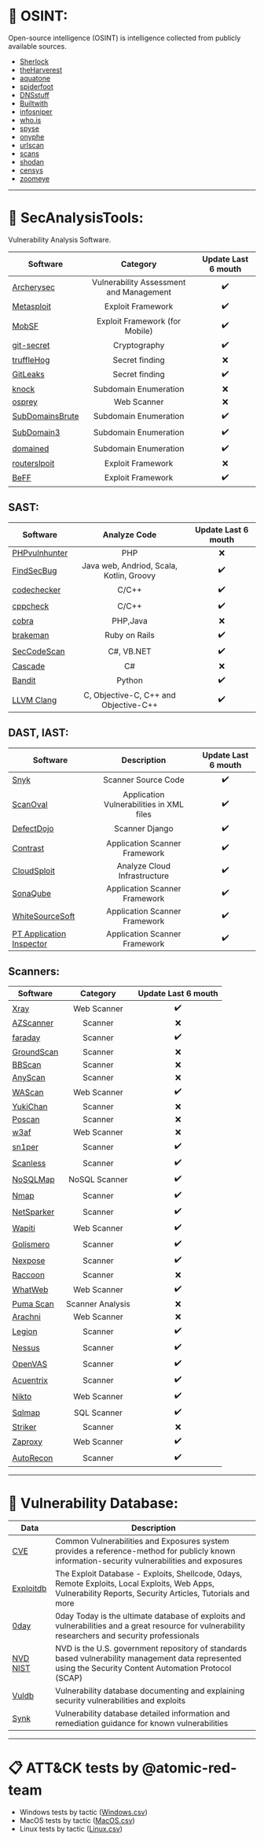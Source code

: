 # :telescope: OSINT:
Open-source intelligence (OSINT) is intelligence collected from publicly available sources. 
* [Sherlock](https://github.com/sherlock-project/sherlock)
* [theHarverest](https://github.com/laramies/theHarvester)
* [aquatone](https://github.com/michenriksen/aquatone)
* [spiderfoot](https://github.com/smicallef/spiderfoot)
* [DNSstuff](https://www.dnsstuff.com)
* [Builtwith](https://builtwith.com/)
* [infosniper](https://www.infosniper.net/)
* [who.is](https://who.is/)
* [spyse](https://spyse.com/search/as)
* [onyphe](https://www.onyphe.io/)
* [urlscan](https://urlscan.io/)
* [scans](https://scans.io/)
* [shodan](https://www.shodan.io/)
* [censys](https://censys.io/)
* [zoomeye](https://www.zoomeye.org/)
____
#  :hammer: SecAnalysisTools:
Vulnerability Analysis Software.

| Software | Category|Update Last 6 mouth|
|----------------|:----------------:|:----------------:|
|[Archerysec](https://github.com/archerysec/archerysec)|Vulnerability Assessment and Management| :heavy_check_mark:|
|[Metasploit](https://github.com/rapid7/metasploit-framework)|Exploit Framework| :heavy_check_mark:|
|[MobSF](https://github.com/MobSF/Mobile-Security-Framework-MobSF)|Exploit Framework (for Mobile)| :heavy_check_mark:|
|[git-secret](https://github.com/sobolevn/git-secret)|Cryptography|:heavy_check_mark:|
|[truffleHog](https://github.com/dxa4481/truffleHog)|Secret finding| :x: |
|[GitLeaks](https://github.com/zricethezav/gitleaks)|Secret finding|:heavy_check_mark: |
|[knock](https://github.com/guelfoweb/knock)|Subdomain Enumeration| :x: |
|[osprey](https://github.com/TophantTechnology/osprey)|Web Scanner|  :x: |
|[SubDomainsBrute](https://github.com/lijiejie/subDomainsBrute)|Subdomain Enumeration| :heavy_check_mark:|
|[SubDomain3](https://github.com/yanxiu0614/subdomain3)|Subdomain Enumeration| :heavy_check_mark:|
|[domained](https://github.com/TypeError/domained)|Subdomain Enumeration|:heavy_check_mark: |
|[routerslpoit](https://github.com/threat9/routersploit)|Exploit Framework| :x:|
|[BeFF](https://github.com/beefproject/beef)|Exploit Framework| :heavy_check_mark:|
## SAST:
| Software | Analyze Code |Update Last 6 mouth|
|----------------|:----------------:|:----------------:|
|[PHPvulnhunter](https://github.com/OneSourceCat/phpvulhunter)|PHP|  :x:|
|[FindSecBug](https://github.com/find-sec-bugs/find-sec-bugs)|Java web, Andriod, Scala, Kotlin, Groovy|:heavy_check_mark:|
|[codechecker](https://github.com/Ericsson/codechecker)|C/C++| :heavy_check_mark:|
|[cppcheck](https://github.com/danmar/cppcheck)|C/C++|:heavy_check_mark:|
|[cobra](https://github.com/wufeifei/cobra)|PHP,Java| :x: |
|[brakeman](https://brakemanscanner.org/)|Ruby on Rails|:heavy_check_mark:|
|[SecCodeScan](https://github.com/security-code-scan/security-code-scan)|C#, VB.NET|:heavy_check_mark:|
|[Cascade](https://github.com/binarybird/Cascade)|C#|:x:|
|[Bandit](https://github.com/PyCQA/bandit)|Python|:heavy_check_mark:|
|[LLVM Clang](https://github.com/llvm/llvm-project)|C, Objective-C, C++ and Objective-C++| :heavy_check_mark:|

## DAST, IAST:
| Software |Description |Update Last 6 mouth|
|----------------|:----------------:|:----------------:|
|[Snyk](https://github.com/snyk/snyk)|Scanner Source Code|:heavy_check_mark:|
|[ScanOval](https://bdu.fstec.ru/site/scanoval)|Application Vulnerabilities in XML files| :heavy_check_mark: | 
|[DefectDojo](https://github.com/DefectDojo/django-DefectDojo)|Scanner Django|:heavy_check_mark:|
|[Contrast](https://www.contrastsecurity.com/demo)|Application Scanner Framework|:heavy_check_mark:|
|[CloudSploit](https://github.com/cloudsploit/scans)|Analyze Cloud Infrastructure|:heavy_check_mark:|
|[SonaQube](https://www.sonarsource.com/)|Application Scanner Framework|:heavy_check_mark:|
|[WhiteSourceSoft](https://www.whitesourcesoftware.com/free-trial/)|Application Scanner Framework|:heavy_check_mark:|
|[PT Application Inspector](https://www.ptsecurity.com/ww-en/products/ai/)|Application Scanner Framework|:heavy_check_mark:|
## Scanners:
| Software | Category |Update Last 6 mouth|
|----------------|:----------------:|:----------------:|
|[Xray](https://github.com/chaitin/xray)|Web Scanner| :heavy_check_mark:|
|[AZScanner](https://github.com/az0ne/AZScanner)|Scanner|  :x:|
|[faraday](https://github.com/infobyte/faraday)|Scanner|:heavy_check_mark: |
|[GroundScan](https://github.com/ysrc/GourdScanV2)|Scanner| :x: |
|[BBScan](https://github.com/RASSec/pentestER-Fully-automatic-scanner)|Scanner|  :x: |
|[AnyScan](https://github.com/zhangzhenfeng/AnyScan)|Scanner| :x: |
|[WAScan](https://github.com/m4ll0k/WAScan)|Web Scanner| :heavy_check_mark:|
|[YukiChan](https://github.com/Yukinoshita47/Yuki-Chan-The-Auto-Pentest)|Scanner|  :x: |
|[Poscan](https://github.com/erevus-cn/pocscan)|Scanner|  :x:|
|[w3af](https://github.com/andresriancho/w3af)|Web Scanner| :x:|
|[sn1per](https://github.com/1N3/Sn1per)|Scanner|:heavy_check_mark:|
|[Scanless](https://github.com/vesche/scanless)|Scanner|:heavy_check_mark:|
|[NoSQLMap](https://github.com/codingo/NoSQLMap)|NoSQL Scanner|:heavy_check_mark:|
|[Nmap](https://nmap.org/)|Scanner|:heavy_check_mark:|
|[NetSparker](https://www.netsparker.com/web-vulnerability-scanner/)|Scanner| :heavy_check_mark:|
|[Wapiti](https://wapiti.sourceforge.io/)|Web Scanner| :heavy_check_mark:|
|[Golismero](http://www.golismero.com/)|Scanner|:heavy_check_mark: |
|[Nexpose](https://www.rapid7.com/products/nexpose/)|Scanner|:heavy_check_mark: |
|[Raccoon](https://github.com/evyatarmeged/Raccoon)|Scanner|  :x: |
|[WhatWeb](https://github.com/urbanadventurer/WhatWeb)|Web Scanner|:heavy_check_mark: |
|[Puma Scan](https://github.com/pumasecurity/puma-scan)|Scanner Analysis| :x:|
|[Arachni](https://github.com/Arachni/arachni)|Web Scanner|  :x: |
|[Legion](https://github.com/GoVanguard/legion)|Scanner|:heavy_check_mark: |
|[Nessus](https://www.tenable.com/products/nessus/nessus-professional)|Scanner| :heavy_check_mark:|
|[OpenVAS](https://www.openvas.org/)|Scanner| :heavy_check_mark:|
|[Acuentrix](http://www.acunetix.com/vulnerability-scanner/)|Scanner|:heavy_check_mark: |
|[Nikto](https://github.com/sullo/nikto)|Web Scanner|:heavy_check_mark: |
|[Sqlmap](https://github.com/sqlmapproject/sqlmap)|SQL Scanner| :heavy_check_mark:|
|[Striker](https://github.com/s0md3v/Striker)|Scanner|  :x: |
|[Zaproxy](https://github.com/zaproxy/zaproxy)|Web Scanner|:heavy_check_mark: |
|[AutoRecon](https://github.com/Tib3rius/AutoRecon)|Scanner| :heavy_check_mark: |
____
#  :open_file_folder: Vulnerability Database:
|Data|Description|
|----------------|----------------|
|[CVE](http://cve.mitre.org/)|Common Vulnerabilities and Exposures system provides a reference-method for publicly known information-security vulnerabilities and exposures| 
|[Exploitdb](https://www.exploit-db.com/)|The Exploit Database - Exploits, Shellcode, 0days, Remote Exploits, Local Exploits, Web Apps, Vulnerability Reports, Security Articles, Tutorials and more|
|[0day](http://0day.today/)|0day Today is the ultimate database of exploits and vulnerabilities and a great resource for vulnerability researchers and security professionals| 
|[NVD NIST](https://nvd.nist.gov)|NVD is the U.S. government repository of standards based vulnerability management data represented using the Security Content Automation Protocol (SCAP)| 
|[Vuldb](https://vuldb.com/)|Vulnerability database documenting and explaining security vulnerabilities and exploits| 
|[Synk](https://snyk.io/vuln)|Vulnerability database detailed information and remediation guidance for known vulnerabilities|
____
# :clipboard: ATT&CK tests by @atomic-red-team
  - Windows tests by tactic ([Windows.csv](https://github.com/IvanVoronov/SecTools/blob/Sec/ATT%26CK/Tactic%20%26%20Technique%20windows.csv))
  - MacOS tests by tactic ([MacOS.csv](https://github.com/IvanVoronov/SecTools/blob/Sec/ATT%26CK/Tactic%20%26%20Technique%20MacOS.csv))
  - Linux tests by tactic ([Linux.csv](https://github.com/IvanVoronov/SecTools/blob/Sec/ATT%26CK/Tactic%20%26%20Technique%20linux.csv))
